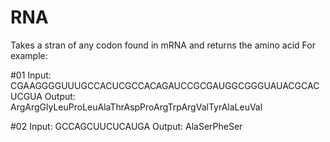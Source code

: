 # RNA
Takes a stran of any codon found in mRNA and returns the amino acid 
For example:

#01
Input: CGAAGGGGUUUGCCACUCGCCACAGAUCCGCGAUGGCGGGUAUACGCACUCGUA
Output: ArgArgGlyLeuProLeuAlaThrAspProArgTrpArgValTyrAlaLeuVal

#02
Input: GCCAGCUUCUCAUGA
Output: AlaSerPheSer
